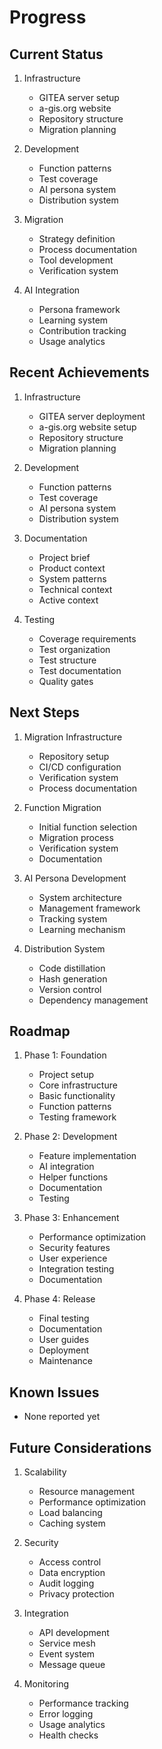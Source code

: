 # Progress

## Current Status
1. Infrastructure
   - GITEA server setup
   - a-gis.org website
   - Repository structure
   - Migration planning

2. Development
   - Function patterns
   - Test coverage
   - AI persona system
   - Distribution system

3. Migration
   - Strategy definition
   - Process documentation
   - Tool development
   - Verification system

4. AI Integration
   - Persona framework
   - Learning system
   - Contribution tracking
   - Usage analytics

## Recent Achievements
1. Infrastructure
   - GITEA server deployment
   - a-gis.org website setup
   - Repository structure
   - Migration planning

2. Development
   - Function patterns
   - Test coverage
   - AI persona system
   - Distribution system

3. Documentation
   - Project brief
   - Product context
   - System patterns
   - Technical context
   - Active context

4. Testing
   - Coverage requirements
   - Test organization
   - Test structure
   - Test documentation
   - Quality gates

## Next Steps
1. Migration Infrastructure
   - Repository setup
   - CI/CD configuration
   - Verification system
   - Process documentation

2. Function Migration
   - Initial function selection
   - Migration process
   - Verification system
   - Documentation

3. AI Persona Development
   - System architecture
   - Management framework
   - Tracking system
   - Learning mechanism

4. Distribution System
   - Code distillation
   - Hash generation
   - Version control
   - Dependency management

## Roadmap
1. Phase 1: Foundation
   - Project setup
   - Core infrastructure
   - Basic functionality
   - Function patterns
   - Testing framework

2. Phase 2: Development
   - Feature implementation
   - AI integration
   - Helper functions
   - Documentation
   - Testing

3. Phase 3: Enhancement
   - Performance optimization
   - Security features
   - User experience
   - Integration testing
   - Documentation

4. Phase 4: Release
   - Final testing
   - Documentation
   - User guides
   - Deployment
   - Maintenance

## Known Issues
- None reported yet

## Future Considerations
1. Scalability
   - Resource management
   - Performance optimization
   - Load balancing
   - Caching system

2. Security
   - Access control
   - Data encryption
   - Audit logging
   - Privacy protection

3. Integration
   - API development
   - Service mesh
   - Event system
   - Message queue

4. Monitoring
   - Performance tracking
   - Error logging
   - Usage analytics
   - Health checks 